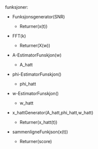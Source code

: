 funksjoner:

- Funksjonsgenerator(SNR)
  - Returner(x(t))
- FFT(k)
  - Returner(X(w))

- A-EstimatorFunskjon(w)
  - A_hatt
- phi-EstimatorFunskjon()
  - phi_hatt
- w-EstimatorFunskjon()
  - w_hatt

- x_hattGenerator(A_hatt,phi_hatt,w_hatt)
  - Returner(x_hatt(t))

- sammenligneFunkjson(x(t))
  - Returner(score)